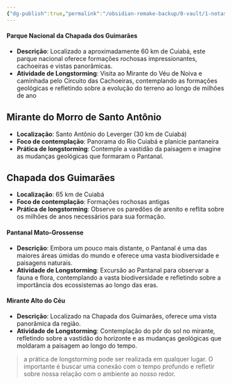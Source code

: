 ```yaml
---
{"dg-publish":true,"permalink":"/obsidian-remake-backup/0-vault/1-notas-literais/psicogeografia/locais-de-longstorming-cuiaba/","dgHomeLink":true,"dgShowLocalGraph":true,"dgShowFileTree":true,"noteIcon":""}
---
```


#### Parque Nacional da Chapada dos Guimarães

- **Descrição**: Localizado a aproximadamente 60 km de Cuiabá, este parque nacional oferece formações rochosas impressionantes, cachoeiras e vistas panorâmicas.
- **Atividade de Longstorming**: Visita ao Mirante do Véu de Noiva e caminhada pelo Circuito das Cachoeiras, contemplando as formações geológicas e refletindo sobre a evolução do terreno ao longo de milhões de ano

## Mirante do Morro de Santo Antônio

- **Localização**: Santo Antônio do Leverger (30 km de Cuiabá)
- **Foco de contemplação**: Panorama do Rio Cuiabá e planície pantaneira
- **Prática de longstorming**: Contemple a vastidão da paisagem e imagine as mudanças geológicas que formaram o Pantanal.

## Chapada dos Guimarães

- **Localização**: 65 km de Cuiabá
- **Foco de contemplação**: Formações rochosas antigas
- **Prática de longstorming**: Observe os paredões de arenito e reflita sobre os milhões de anos necessários para sua formação.

#### Pantanal Mato-Grossense

- **Descrição**: Embora um pouco mais distante, o Pantanal é uma das maiores áreas úmidas do mundo e oferece uma vasta biodiversidade e paisagens naturais.
- **Atividade de Longstorming**: Excursão ao Pantanal para observar a fauna e flora, contemplando a vasta biodiversidade e refletindo sobre a importância dos ecossistemas ao longo das eras.

#### Mirante Alto do Céu

- **Descrição**: Localizado na Chapada dos Guimarães, oferece uma vista panorâmica da região.
- **Atividade de Longstorming**: Contemplação do pôr do sol no mirante, refletindo sobre a vastidão do horizonte e as mudanças geológicas que moldaram a paisagem ao longo do tempo.

> a prática de longstorming pode ser realizada em qualquer lugar. O importante é buscar uma conexão com o tempo profundo e refletir sobre nossa relação com o ambiente ao nosso redor.